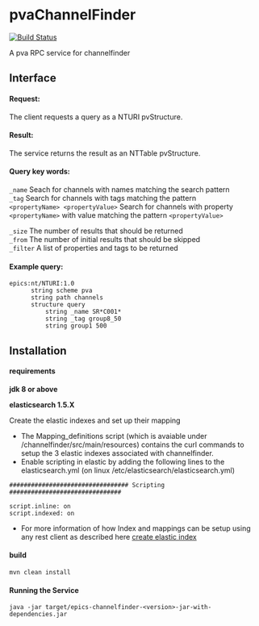 # pvaChannelFinder
[![Build Status](https://travis-ci.org/ChannelFinder/pvaChannelFinder.svg?branch=master)](https://travis-ci.org/ChannelFinder/pvaChannelFinder)

A pva RPC service for channelfinder

Interface
----------

#### Request:  
The client requests a query as a NTURI pvStructure.

#### Result:  
The service returns the result as an NTTable pvStructure.

#### Query key words:

```_name``` Seach for channels with names matching the search pattern  
```_tag```  Search for channels with tags matching the pattern   
```<propertyName> <propertyValue>``` Search for channels with property ```<propertyName>``` with value matching the pattern ```<propertyValue>```    

```_size``` The number of results that should be returned  
```_from``` The number of initial results that should be skipped  
```_filter``` A list of properties and tags to be returned


#### Example query:  
```
epics:nt/NTURI:1.0 
      string scheme pva 
      string path channels 
      structure query 
          string _name SR*C001* 
          string _tag group8_50 
          string group1 500 
```
Installation
------------

#### requirements   

 **jdk 8 or above**

 **elasticsearch 1.5.X**

Create the elastic indexes and set up their mapping

  * The Mapping_definitions script (which is avaiable under /channelfinder/src/main/resources) contains the curl commands to setup the 3 elastic indexes associated with channelfinder.  
  * Enable scripting in elastic by adding the following lines to the elasticsearch.yml (on linux /etc/elasticsearch/elasticsearch.yml)
  ```
  ################################# Scripting ###############################

  script.inline: on
  script.indexed: on
  ```
    
  
  * For more information of how Index and mappings can be setup using any rest client as described here [create elastic index](https://www.elastic.co/guide/en/elasticsearch/reference/1.4/_create_an_index.html)

#### build  

``` mvn clean install ```

#### Running the Service

``` java -jar target/epics-channelfinder-<version>-jar-with-dependencies.jar ```
